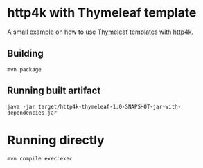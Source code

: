 # http4k with Thymeleaf template

A small example on how to use [Thymeleaf](https://www.thymeleaf.org/) templates with [http4k](https://www.http4k.org/).

## Building

```shell
mvn package
```

## Running built artifact

```shell
java -jar target/http4k-thymeleaf-1.0-SNAPSHOT-jar-with-dependencies.jar
```

# Running directly

```shell
mvn compile exec:exec
```
